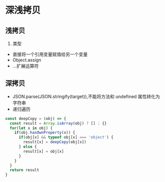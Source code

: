 # 深浅拷贝

## 浅拷贝

1. 类型

+ 直接将一个引用变量赋值给另一个变量
+ Object.assign
+ ...扩展运算符

## 深拷贝

+ JSON.parse(JSON.stringify(target)),不能将方法和 undefined 属性转化为字符串
+ 递归遍历

```javascript
const deepCopy = (obj) => {
  const result = Array.isArray(obj) ? [] : {}
  for(let x in obj) {
    if(obj.hasOwnProperty(x)) {
      if(obj[x] && typeof obj[x] === 'object') {
        result[x] = deepCopy(obj[x])
      } else {
        result[x] = obj[x]
      }
    }
  }
  return result
}
```
